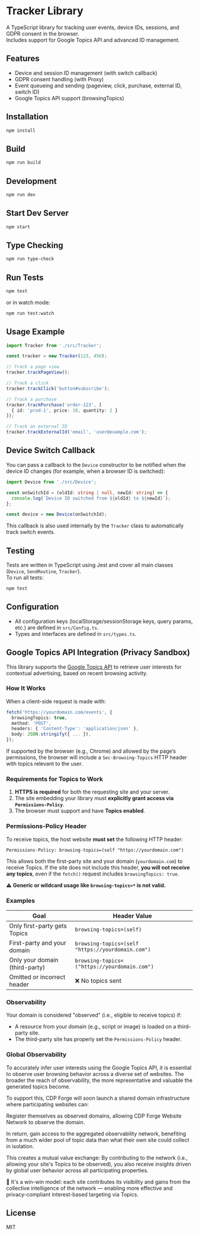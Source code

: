 # Tracker Library

A TypeScript library for tracking user events, device IDs, sessions, and GDPR consent in the browser.  
Includes support for Google Topics API and advanced ID management.

## Features

- Device and session ID management (with switch callback)
- GDPR consent handling (with Proxy)
- Event queueing and sending (pageview, click, purchase, external ID, switch ID)
- Google Topics API support (browsingTopics)

## Installation

```bash
npm install
```

## Build

```bash
npm run build
```

## Development

```bash
npm run dev
```

## Start Dev Server

```bash
npm start
```

## Type Checking

```bash
npm run type-check
```

## Run Tests

```bash
npm test
```

or in watch mode:

```bash
npm run test:watch
```

## Usage Example

```typescript
import Tracker from './src/Tracker';

const tracker = new Tracker(123, 456);

// Track a page view
tracker.trackPageView();

// Track a click
tracker.trackClick('button#subscribe');

// Track a purchase
tracker.trackPurchase('order-123', [
  { id: 'prod-1', price: 10, quantity: 2 }
]);

// Track an external ID
tracker.trackExternalId('email', 'user@example.com');
```

## Device Switch Callback

You can pass a callback to the `Device` constructor to be notified when the device ID changes (for example, when a browser ID is switched):

```typescript
import Device from './src/Device';

const onSwitchId = (oldId: string | null, newId: string) => {
  console.log(`Device ID switched from ${oldId} to ${newId}`);
};

const device = new Device(onSwitchId);
```

This callback is also used internally by the `Tracker` class to automatically track switch events.

## Testing

Tests are written in TypeScript using Jest and cover all main classes (`Device`, `SendRoutine`, `Tracker`).  
To run all tests:

```bash
npm test
```

## Configuration

- All configuration keys (localStorage/sessionStorage keys, query params, etc.) are defined in `src/Config.ts`.
- Types and interfaces are defined in `src/types.ts`.


## Google Topics API Integration (Privacy Sandbox)

This library supports the [Google Topics API](https://developer.chrome.com/docs/privacy-sandbox/topics/) to retrieve user interests for contextual advertising, based on recent browsing activity.

### How It Works

When a client-side request is made with:

```ts
fetch('https://yourdomain.com/events', {
  browsingTopics: true,
  method: 'POST',
  headers: { 'Content-Type': 'application/json' },
  body: JSON.stringify({ ... }),
});
```

If supported by the browser (e.g., Chrome) and allowed by the page’s permissions, the browser will include a `Sec-Browsing-Topics` HTTP header with topics relevant to the user.

### Requirements for Topics to Work

1. **HTTPS is required** for both the requesting site and your server.
2. The site embedding your library must **explicitly grant access via `Permissions-Policy`**.
3. The browser must support and have **Topics enabled**.

### Permissions-Policy Header

To receive topics, the host website **must set** the following HTTP header:

```http
Permissions-Policy: browsing-topics=(self "https://yourdomain.com")
```

This allows both the first-party site and your domain (`yourdomain.com`) to receive Topics. If the site does not include this header, **you will not receive any topics**, even if the `fetch()` request includes `browsingTopics: true`.

⚠️ **Generic or wildcard usage like `browsing-topics=*` is not valid.**


### Examples

| Goal                           | Header Value                                      |
| ------------------------------ | ------------------------------------------------- |
| Only first-party gets Topics   | `browsing-topics=(self)`                          |
| First-party and your domain    | `browsing-topics=(self "https://yourdomain.com")` |
| Only your domain (third-party) | `browsing-topics=("https://yourdomain.com")`      |
| Omitted or incorrect header    | ❌ No topics sent                                  |

### Observability

Your domain is considered "observed" (i.e., eligible to receive topics) if:

* A resource from your domain (e.g., script or image) is loaded on a third-party site.
* The third-party site has properly set the `Permissions-Policy` header.

### Global Observability
To accurately infer user interests using the Google Topics API, it is essential to observe user browsing behavior across a diverse set of websites. The broader the reach of observability, the more representative and valuable the generated topics become.

To support this, CDP Forge will soon launch a shared domain infrastructure where participating websites can:

Register themselves as observed domains, allowing CDP Forge Website Network to observe the domain.

In return, gain access to the aggregated observability network, benefiting from a much wider pool of topic data than what their own site could collect in isolation.

This creates a mutual value exchange:
By contributing to the network (i.e., allowing your site's Topics to be observed), you also receive insights driven by global user behavior across all participating properties.

🔄 It's a win-win model: each site contributes its visibility and gains from the collective intelligence of the network — enabling more effective and privacy-compliant interest-based targeting via Topics.


## License

MIT